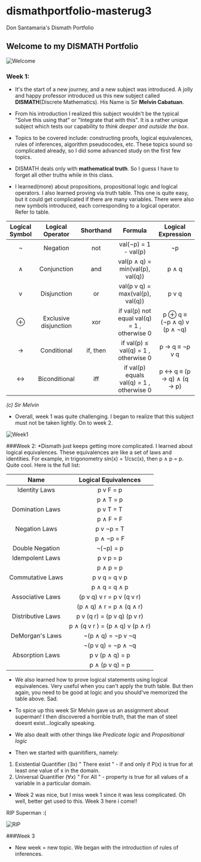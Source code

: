 # dismathportfolio-masterug3
Don Santamaria's Dismath Portfolio

##  Welcome to my DISMATH Portfolio 
![Welcome](http://namiboise.org/wp-content/uploads/2015/10/welcome.jpg)
### Week 1:
* It's the start of a new journey, and a new subject was introduced. A jolly and happy professor introduced us this new subject called **DISMATH**(Discrete Mathematics). His Name is Sir **Melvin Cabatuan**.

* From his introduction I realized this subject wouldn't be the typical "Solve this using that" or "Integrate that with this". It is a rather unique subject which tests our capability to *think deeper and outside the box*.

* Topics to be covered include: constructing proofs, logical equivalences, rules of inferences, algorithm pseudocodes, etc. These topics sound so complicated already, so I did some advanced study on the first few topics.

* DISMATH deals only with **mathematical truth**. So I guess I have to forget all other truths while in this class.

* I learned(more) about propositions, propositional logic and logical operators. I also learned proving via truth table. This one is quite easy, but it could get complicated if there are many variables. There were also new symbols introduced, each corresponding to a logical operator. Refer to table.

| Logical Symbol  |  Logical Operator | Shorthand | Formula | Logical Expression |
| :-----: |:-------:|:-----:| :-------: | :-------: |
| ¬ |Negation | not | val(¬p) = 1 - val(p) | ¬p |
| ∧ | Conjunction | and | val(p ∧ q) = min(val(p), val(q)) | p ∧ q |
| v | Disjunction | or | val(p v q) = max(val(p), val(q)) | p v q |
| ⊕ | Exclusive disjunction | xor | if val(p)  not equal val(q) = 1 , otherwise  0|  p ⊕ q  ≡ (¬p ∧ q) v (p ∧ ¬q) |
| → | Conditional | if, then | if val(p)  ≤ val(q) = 1 , otherwise  0  | p → q ≡  ¬p v q |
| ↔ | Biconditional | iff | if val(p) equals val(q) = 1 , otherwise  0 |  p ↔ q ≡ (p → q) ∧ (q → p) |

*(c) Sir Melvin*

* Overall, week 1 was quite challenging. I began to realize that this subject must not be taken lightly. On to week 2. 

![Week1](http://images.sodahead.com/polls/001391923/jonbabypic_answer_2_xlarge.jpeg)

###Week 2:
*Dismath just keeps getting more complicated. I learned about logical equivalences. These equivalences are like a set of laws and identities. For example, in trigonometry sin(x) = 1/csc(x), then p ∧ p = p. Quite cool. Here is the full list:

| Name  |  Logical Equivalences |
| :-----: |:-------:|
| Identity Laws |  p v F = p |
                | p ∧ T = p |
| Domination Laws | p v T = T |
                  | p ∧ F = F |
| Negation Laws | p v ¬p = T |
                | p ∧ ¬p = F |
| Double Negation | ¬(¬p) = p |
| Idempolent Laws | p v p = p |
                  | p ∧ p = p |
| Commutative Laws | p v q = q v p |
                   | p ∧ q = q ∧ p |
| Associative Laws | (p v q) v r = p v (q v r) |
                   | (p ∧ q) ∧ r = p ∧ (q ∧ r) |
| Distributive Laws | p v (q r) = (p v q)  (p v r) |
                    | p ∧ (q v r ) = (p ∧ q) v (p ∧ r)
| DeMorgan's Laws | ¬(p ∧ q) = ¬p v ¬q |
                  | ¬(p v q) = ¬p ∧ ¬q |
| Absorption Laws | p v (p ∧ q) = p |
                  | p ∧ (p v q) = p |

* We also learned how to prove logical statements using logical equivalences. Very useful when you can't apply the truth table. But then again, you need to be good at logic and you should've memorized the table above. Sad.

* To spice up this week Sir Melvin gave us an assignment about superman! I then discovered a horrible truth, that the man of steel doesnt exist...logically speaking.

* We also dealt with other things like *Predicate logic* and *Propositional logic*

* Then we started with quanitifiers, namely:

1. Existential Quantifier (∃x)
         " There exist " - if and only if P(x) is true for at least one value of x in the domain.
2. Universal Quantifier (∀x)
         " For All " -  property is true for all values of a variable in a particular domain.

* Week 2 was nice, but I miss week 1 since it was less complicated. Oh well, better get used to this. Week 3 here i come!!

RIP Superman :(

![RIP](http://static.comicvine.com/uploads/scale_medium/8/83392/1641112-35817_4571_39991_1_superman_the_man_of_super.jpg)

###Week 3

* New week = new topic. We began with the introduction of rules of inferences. 
